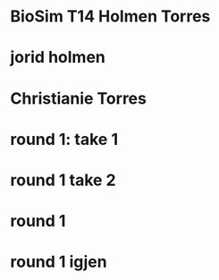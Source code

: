 # BioSim T14 Holmen Torres

# jorid holmen

# Christianie Torres

# round 1: take 1
# round 1 take 2










# round 1 
# round 1 igjen 
